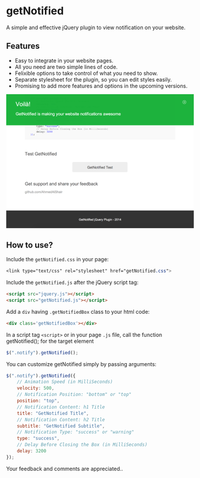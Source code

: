 getNotified
===========

A simple and effective jQuery plugin to view notification on your website.


Features
--------
        
   * Easy to integrate in your website pages.
   * All you need are two simple lines of code.
   * Felixible options to take control of what you need to show.
   * Separate stylesheet for the plugin, so you can edit styles easily.
   * Promising to add more features and options in the upcoming versions.
   
   
![getNotified Screenshot](screenshot.png)


How to use?
-----------

Include the ```getNotified.css``` in your page:

```css
<link type="text/css" rel="stylesheet" href="getNotified.css">
```


Include the ```getNotified.js``` after the jQuery script tag:

```html
<script src="jquery.js"></script>
<script src="getNotified.js"></script>
```


Add a ```div``` having ```.getNotifiedBox``` class to your html code:

```html
<div class='getNotifiedBox'></div>
```


In a script tag ```<script>``` or in your page ```.js``` file, call the function getNotified(); for the target element

```javascript
$(".notify").getNotified();
```


You can customize getNotified simply by passing arguments:

```javascript
$(".notify").getNotified({
    // Animation Speed (in MilliSeconds)
    velocity: 500,
    // Notification Position: "bottom" or "top"
    position: "top",
    // Notification Content: h1 Title
    title: "GetNotified Title",
    // Notification Content: h2 Title
    subtitle: "GetNotified Subtitle",
    // Notification Type: "success" or "warning"
    type: "success",
    // Delay Before Closing the Box (in MilliSeconds)
    delay: 3200
});
```


Your feedback and comments are appreciated..



